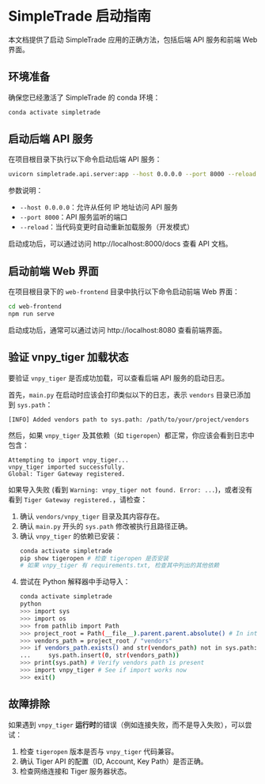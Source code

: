# SimpleTrade 启动指南

本文档提供了启动 SimpleTrade 应用的正确方法，包括后端 API 服务和前端 Web 界面。

## 环境准备

确保您已经激活了 SimpleTrade 的 conda 环境：

```bash
conda activate simpletrade
```

## 启动后端 API 服务

在项目根目录下执行以下命令启动后端 API 服务：

```bash
uvicorn simpletrade.api.server:app --host 0.0.0.0 --port 8000 --reload
```

参数说明：
- `--host 0.0.0.0`：允许从任何 IP 地址访问 API 服务
- `--port 8000`：API 服务监听的端口
- `--reload`：当代码变更时自动重新加载服务（开发模式）

启动成功后，可以通过访问 http://localhost:8000/docs 查看 API 文档。

## 启动前端 Web 界面

在项目根目录下的 `web-frontend` 目录中执行以下命令启动前端 Web 界面：

```bash
cd web-frontend
npm run serve
```

启动成功后，通常可以通过访问 http://localhost:8080 查看前端界面。

## 验证 vnpy_tiger 加载状态

要验证 `vnpy_tiger` 是否成功加载，可以查看后端 API 服务的启动日志。

首先，`main.py` 在启动时应该会打印类似以下的日志，表示 `vendors` 目录已添加到 `sys.path`：
```
[INFO] Added vendors path to sys.path: /path/to/your/project/vendors
```

然后，如果 `vnpy_tiger` 及其依赖（如 `tigeropen`）都正常，你应该会看到日志中包含：
```
Attempting to import vnpy_tiger...
vnpy_tiger imported successfully.
Global: Tiger Gateway registered.
```

如果导入失败 (看到 `Warning: vnpy_tiger not found. Error: ...`)，或者没有看到 `Tiger Gateway registered.`，请检查：

1. 确认 `vendors/vnpy_tiger` 目录及其内容存在。
2. 确认 `main.py` 开头的 `sys.path` 修改被执行且路径正确。
3. 确认 `vnpy_tiger` 的依赖已安装：
   ```bash
   conda activate simpletrade
   pip show tigeropen # 检查 tigeropen 是否安装
   # 如果 vnpy_tiger 有 requirements.txt, 检查其中列出的其他依赖
   ```
4. 尝试在 Python 解释器中手动导入：
   ```bash
   conda activate simpletrade
   python
   >>> import sys
   >>> import os
   >>> from pathlib import Path
   >>> project_root = Path(__file__).parent.parent.absolute() # In interpreter, adjust path manually if needed
   >>> vendors_path = project_root / "vendors"
   >>> if vendors_path.exists() and str(vendors_path) not in sys.path:
   ...     sys.path.insert(0, str(vendors_path))
   >>> print(sys.path) # Verify vendors path is present
   >>> import vnpy_tiger # See if import works now
   >>> exit()
   ```

## 故障排除

如果遇到 `vnpy_tiger` **运行时**的错误（例如连接失败，而不是导入失败），可以尝试：

1. 检查 `tigeropen` 版本是否与 `vnpy_tiger` 代码兼容。
2. 确认 Tiger API 的配置（ID, Account, Key Path）是否正确。
3. 检查网络连接和 Tiger 服务器状态。
